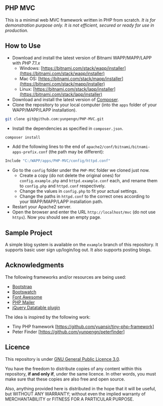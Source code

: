 ## PHP MVC

This is a minimal web MVC framework written in PHP from scratch. _It is for demonstration purpose only. It is not efficient, secured or ready for use in production._

## How to Use

- Download and install the latest version of Bitnami WAPP/MAPP/LAPP with _PHP 7.1.x_
	- Windows: [https://bitnami.com/stack/wapp/installer](https://bitnami.com/stack/wapp/installer)
	- Mac OS: [https://bitnami.com/stack/mapp/installer](https://bitnami.com/stack/mapp/installer)
	- Linux: [https://bitnami.com/stack/lapp/installer](https://bitnami.com/stack/lapp/installer)
- Download and install the latest version of [Composer](https://getcomposer.org/).
- Clone the repository to your local computer (into the `apps` folder of your WAPP/MAPP/LAPP installation).
```bash
git clone git@github.com:yunpengn/PHP-MVC.git
```
- Install the dependencies as specified in `composer.json`.
```bash
composer install
```
- Add the following lines to the end of `apache2/conf/bitnami/bitnami-apps-prefix.conf` (the path may be different):
```bash
Include "C:/WAPP/apps/PHP-MVC/config/httpd.conf"
```
- Go to the `config` folder under the `PHP-MVC` folder we cloned just now.
	- Create a copy (do not delete the original ones) for `config.example.php` and `httpd.example.conf` each, and rename them to `config.php` and `httpd.conf` respectively.
	- Change the values in `config.php` to fit your actual settings.
	- Change the paths in `httpd.conf` to the correct ones according to your WAPP/MAPP/LAPP installation path.
- Restart your Apache2 server.
- Open the browser and enter the URL `http://localhost/mvc` (do not use `https`). Now you should see an empty page.

## Sample Project

A simple blog system is available on the `example` branch of this repository. It supports basic user sign up/login/log out. It also supports posting blogs.

## Acknowledgments

The following frameworks and/or resources are being used:
- [Bootstrap](https://getbootstrap.com/)
- [Bootswatch](https://bootswatch.com/)
- [Font Awesome](https://fontawesome.com/)
- [PHP Mailer](https://github.com/PHPMailer/PHPMailer)
- [jQuery Datatable plugin](https://datatables.net/)

The idea is inspired by the following work:
- Tiny PHP framework [https://github.com/yuansir/tiny-php-framework]
- Peter Finder [https://github.com/yunpengn/peterfinder]

## Licence

This repository is under [GNU General Public Licence 3.0](LICENSE).

You have the freedom to distribute copies of any content within this repository, **if and only if**, under the same licence. In other words, you must make sure that these copies are also free and open source.

Also, anything provided here is distributed in the hope that it will be useful, but WITHOUT ANY WARRANTY; without even the implied warranty of MERCHANTABILITY or FITNESS FOR A PARTICULAR PURPOSE.
